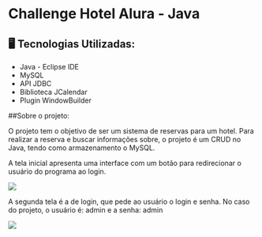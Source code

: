 # Challenge Hotel Alura - Java

## 🖥️ Tecnologias Utilizadas:

* Java - Eclipse IDE
* MySQL
* API JDBC
* Biblioteca JCalendar
* Plugin WindowBuilder

##Sobre o projeto:

<p>O projeto tem o objetivo de ser um sistema de reservas para um hotel. Para realizar a reserva e buscar informações sobre, o projeto é um CRUD no Java, tendo como armazenamento o MySQL.</p>

<p>A tela inicial apresenta uma interface com um botão para redirecionar o usuário do programa ao login.</p>
<img align="center" src="https://user-images.githubusercontent.com/86692306/206862841-8686bc1e-5b9c-4c18-80b0-f23e5da45a0a.png"/>

<p>A segunda tela é a de login, que pede ao usuário o login e senha. No caso do projeto, o usuário é: admin e a senha: admin</p>
<img align="center" src="https://user-images.githubusercontent.com/86692306/206863040-3ef25b65-1842-4ded-8621-1ad28c8a8d06.png"/>

